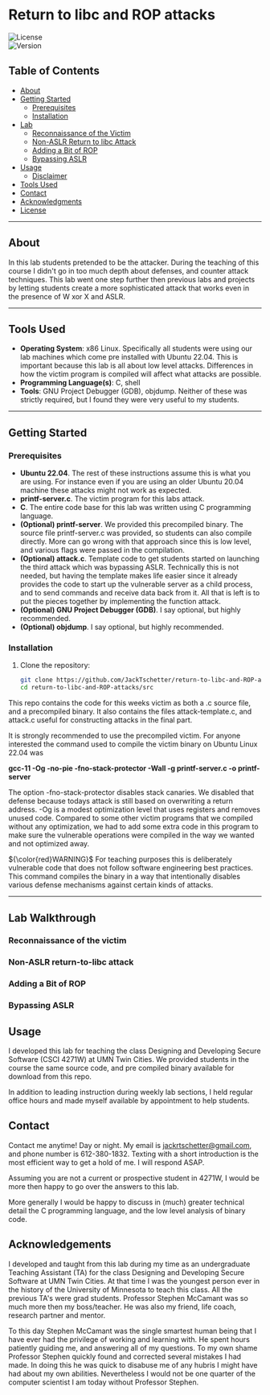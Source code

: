 # Return to libc and ROP attacks

![License](https://img.shields.io/badge/license-MIT-blue.svg)  
![Version](https://img.shields.io/badge/version-1.0.0-green.svg)

## Table of Contents

- [About](#about)
- [Getting Started](#getting-started)
  - [Prerequisites](#prerequisites)
  - [Installation](#installation)
- [Lab](#lab-walkthrough)
    - [Reconnaissance of the Victim](#reconnaissance-of-the-victim)
    - [Non-ASLR Return to libc Attack](#non-aslr-return-to-libc-attack)
    - [Adding a Bit of ROP](#adding-a-bit-of-rop)
    - [Bypassing ASLR](#bypassing-aslr)
- [Usage](#usage)
    - [Disclaimer](#disclaimer)
- [Tools Used](#tools-used)
- [Contact](#contact)
- [Acknowledgments](#acknowledgments)
- [License](#license)
  
---

## About

In this lab students pretended to be the attacker. During the teaching of this course I didn't go in too much depth about defenses, and counter attack techniques. This lab went one step further then previous labs and projects by letting students create a more sophisticated attack that works even in the presence of W xor X and ASLR.

---

## Tools Used

- **Operating System**: x86 Linux. Specifically all students were using our lab machines which come pre installed with Ubuntu 22.04. This is important because this lab is all about low level attacks. Differences in how the victim program is compiled will affect what attacks are possible.
- **Programming Language(s)**: C, shell
- **Tools**: GNU Project Debugger (GDB), objdump. Neither of these was strictly required, but I found they were very useful to my students.

---

## Getting Started

### Prerequisites

- **Ubuntu 22.04**. The rest of these instructions assume this is what you are using. For instance even if you are using an older Ubuntu 20.04 machine these attacks might not work as expected.
- **printf-server.c**. The victim program for this labs attack.
- **C**. The entire code base for this lab was written using C programming language.
- **(Optional) printf-server**. We provided this precompiled binary. The source file printf-server.c was provided, so students can also compile directly. More can go wrong with that approach since this is low level, and various flags were passed in the compilation.
- **(Optional) attack.c**. Template code to get students started on launching the third attack which was bypassing ASLR. Technically this is not needed, but having the template makes life easier since it already provides the code to start up the vulnerable server as a child process, and to send commands and receive data back from it. All that is left is to put the pieces together by implementing the function attack.
- **(Optional) GNU Project Debugger (GDB)**. I say optional, but highly recommended.
- **(Optional) objdump**. I say optional, but highly recommended.

### Installation

1. Clone the repository:

   ```bash
   git clone https://github.com/JackTschetter/return-to-libc-and-ROP-attacks
   cd return-to-libc-and-ROP-attacks/src

This repo contains the code for this weeks victim as both a .c source file, and a precompiled binary. It also contains the files attack-template.c, and attack.c useful for constructing attacks in the final part. 

It is strongly recommended to use the precompiled victim. For anyone interested the command used to compile the victim binary on Ubuntu Linux 22.04 was<br>

**gcc-11 -Og -no-pie -fno-stack-protector -Wall -g printf-server.c -o printf-server**

The option -fno-stack-protector disables stack canaries. We disabled that defense because todays attack is still based on overwriting a return address. -Og is a modest optimization level that uses registers and removes unused code. Compared to some other victim programs that we compiled without any optimization, we had to add some extra code in this program to make sure the vulnerable operations were compiled in the way we wanted and not optimized away.<br>

${\color{red}WARNING}$ For teaching purposes this is deliberately vulnerable code that does not follow software engineering best practices. This command compiles the binary in a way that intentionally disables various defense mechanisms against certain kinds of attacks.

---

## Lab Walkthrough

### Reconnaissance of the victim

### Non-ASLR return-to-libc attack

### Adding a Bit of ROP

### Bypassing ASLR

## Usage

I developed this lab for teaching the class Designing and Developing Secure Software (CSCI 4271W) at UMN Twin Cities. We provided students in the course the same source code, and pre compiled binary available for download from this repo. 

In addition to leading instruction during weekly lab sections, I held regular office hours and made myself available by appointment to help students.

## Contact

Contact me anytime! Day or night. My email is jackrtschetter@gmail.com, and phone number is 612-380-1832. Texting with a short introduction is the most efficient way to get a hold of me. I will respond ASAP.<br>

Assuming you are not a current or prospective student in 4271W, I would be more then happy to go over the answers to this lab.<br>

More generally I would be happy to discuss in (much) greater technical detail the C programming language, and the low level analysis of binary code.<br>

## Acknowledgements

I developed and taught from this lab during my time as an undergraduate Teaching Assistant (TA) for the class Designing and Developing Secure Software at UMN Twin Cities. At that time I was the youngest person ever in the history of the University of Minnesota to teach this class. All the previous TA's were grad students. Professor Stephen McCamant was so much more then my boss/teacher. He was also my friend, life coach, research partner and mentor.<br>

To this day Stephen McCamant was the single smartest human being that I have ever had the privilege of working and learning with. He spent hours patiently guiding me, and answering all of my questions. To my own shame Professor Stephen quickly found and corrected several mistakes I had made. In doing this he was quick to disabuse me of any hubris I might have had about my own abilities. Nevertheless I would not be one quarter of the computer scientist I am today without Professor Stephen.
